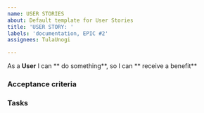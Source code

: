 ```yaml
---
name: USER STORIES
about: Default template for User Stories
title: 'USER STORY: '
labels: 'documentation, EPIC #2'
assignees: TulaUnogi

---
```


As a **User** I can ** do something**, so I can ** receive a benefit**


### Acceptance criteria


### Tasks
